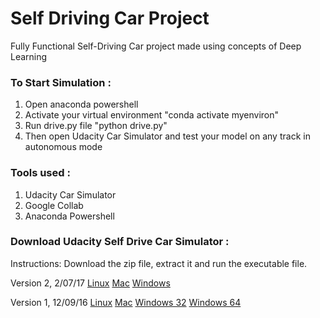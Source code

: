 # Self Driving Car Project
Fully Functional Self-Driving Car project made using concepts of Deep Learning


### To Start Simulation :
1. Open anaconda powershell
2. Activate your virtual environment "conda activate myenviron"
3. Run drive.py file "python drive.py"
4. Then open Udacity Car Simulator and test your model on any track in autonomous mode

### Tools used :
1. Udacity Car Simulator
2. Google Collab
3. Anaconda Powershell

### Download Udacity Self Drive Car Simulator :
Instructions: Download the zip file, extract it and run the executable file.

Version 2, 2/07/17
[Linux](https://s3-us-west-1.amazonaws.com/udacity-selfdrivingcar/Term1-Sim/term1-simulator-linux.zip)
[Mac](https://s3-us-west-1.amazonaws.com/udacity-selfdrivingcar/Term1-Sim/term1-simulator-mac.zip)
[Windows](https://s3-us-west-1.amazonaws.com/udacity-selfdrivingcar/Term1-Sim/term1-simulator-windows.zip)

Version 1, 12/09/16
[Linux](https://d17h27t6h515a5.cloudfront.net/topher/2016/November/5831f0f7_simulator-linux/simulator-linux.zip)
[Mac](https://d17h27t6h515a5.cloudfront.net/topher/2016/November/5831f290_simulator-macos/simulator-macos.zip)
[Windows 32](https://d17h27t6h515a5.cloudfront.net/topher/2016/November/5831f4b6_simulator-windows-32/simulator-windows-32.zip)
[Windows 64](https://d17h27t6h515a5.cloudfront.net/topher/2016/November/5831f3a4_simulator-windows-64/simulator-windows-64.zip)
